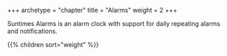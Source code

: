 +++
archetype = "chapter"
title = "Alarms"
weight = 2
+++

Suntimes Alarms is an alarm clock with support for daily repeating alarms and notifications.

{{% children sort="weight" %}}
